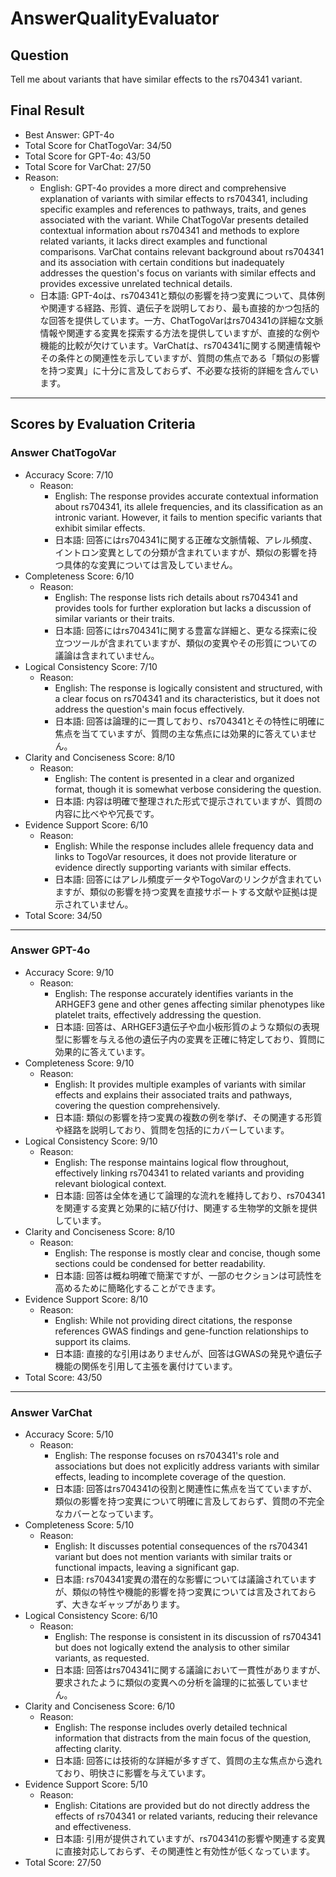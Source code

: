 # AnswerQualityEvaluator

## Question

Tell me about variants that have similar effects to the rs704341 variant.

## Final Result

- Best Answer: GPT-4o
- Total Score for ChatTogoVar: 34/50
- Total Score for GPT-4o: 43/50
- Total Score for VarChat: 27/50
- Reason:
  - English: GPT-4o provides a more direct and comprehensive explanation of variants with similar effects to rs704341, including specific examples and references to pathways, traits, and genes associated with the variant. While ChatTogoVar presents detailed contextual information about rs704341 and methods to explore related variants, it lacks direct examples and functional comparisons. VarChat contains relevant background about rs704341 and its association with certain conditions but inadequately addresses the question's focus on variants with similar effects and provides excessive unrelated technical details.
  - 日本語: GPT-4oは、rs704341と類似の影響を持つ変異について、具体例や関連する経路、形質、遺伝子を説明しており、最も直接的かつ包括的な回答を提供しています。一方、ChatTogoVarはrs704341の詳細な文脈情報や関連する変異を探索する方法を提供していますが、直接的な例や機能的比較が欠けています。VarChatは、rs704341に関する関連情報やその条件との関連性を示していますが、質問の焦点である「類似の影響を持つ変異」に十分に言及しておらず、不必要な技術的詳細を含んでいます。

---

## Scores by Evaluation Criteria

### Answer ChatTogoVar
- Accuracy Score: 7/10
  - Reason: 
    - English: The response provides accurate contextual information about rs704341, its allele frequencies, and its classification as an intronic variant. However, it fails to mention specific variants that exhibit similar effects.
    - 日本語: 回答にはrs704341に関する正確な文脈情報、アレル頻度、イントロン変異としての分類が含まれていますが、類似の影響を持つ具体的な変異については言及していません。
- Completeness Score: 6/10
  - Reason: 
    - English: The response lists rich details about rs704341 and provides tools for further exploration but lacks a discussion of similar variants or their traits.
    - 日本語: 回答にはrs704341に関する豊富な詳細と、更なる探索に役立つツールが含まれていますが、類似の変異やその形質についての議論は含まれていません。
- Logical Consistency Score: 7/10
  - Reason: 
    - English: The response is logically consistent and structured, with a clear focus on rs704341 and its characteristics, but it does not address the question's main focus effectively.
    - 日本語: 回答は論理的に一貫しており、rs704341とその特性に明確に焦点を当てていますが、質問の主な焦点には効果的に答えていません。
- Clarity and Conciseness Score: 8/10
  - Reason: 
    - English: The content is presented in a clear and organized format, though it is somewhat verbose considering the question.
    - 日本語: 内容は明確で整理された形式で提示されていますが、質問の内容に比べやや冗長です。
- Evidence Support Score: 6/10
  - Reason: 
    - English: While the response includes allele frequency data and links to TogoVar resources, it does not provide literature or evidence directly supporting variants with similar effects.
    - 日本語: 回答にはアレル頻度データやTogoVarのリンクが含まれていますが、類似の影響を持つ変異を直接サポートする文献や証拠は提示されていません。
- Total Score: 34/50

---

### Answer GPT-4o
- Accuracy Score: 9/10
  - Reason: 
    - English: The response accurately identifies variants in the ARHGEF3 gene and other genes affecting similar phenotypes like platelet traits, effectively addressing the question.
    - 日本語: 回答は、ARHGEF3遺伝子や血小板形質のような類似の表現型に影響を与える他の遺伝子内の変異を正確に特定しており、質問に効果的に答えています。
- Completeness Score: 9/10
  - Reason: 
    - English: It provides multiple examples of variants with similar effects and explains their associated traits and pathways, covering the question comprehensively.
    - 日本語: 類似の影響を持つ変異の複数の例を挙げ、その関連する形質や経路を説明しており、質問を包括的にカバーしています。
- Logical Consistency Score: 9/10
  - Reason: 
    - English: The response maintains logical flow throughout, effectively linking rs704341 to related variants and providing relevant biological context.
    - 日本語: 回答は全体を通じて論理的な流れを維持しており、rs704341を関連する変異と効果的に結び付け、関連する生物学的文脈を提供しています。
- Clarity and Conciseness Score: 8/10
  - Reason: 
    - English: The response is mostly clear and concise, though some sections could be condensed for better readability.
    - 日本語: 回答は概ね明確で簡潔ですが、一部のセクションは可読性を高めるために簡略化することができます。
- Evidence Support Score: 8/10
  - Reason: 
    - English: While not providing direct citations, the response references GWAS findings and gene-function relationships to support its claims.
    - 日本語: 直接的な引用はありませんが、回答はGWASの発見や遺伝子機能の関係を引用して主張を裏付けています。
- Total Score: 43/50

---

### Answer VarChat
- Accuracy Score: 5/10
  - Reason: 
    - English: The response focuses on rs704341's role and associations but does not explicitly address variants with similar effects, leading to incomplete coverage of the question.
    - 日本語: 回答はrs704341の役割と関連性に焦点を当てていますが、類似の影響を持つ変異について明確に言及しておらず、質問の不完全なカバーとなっています。
- Completeness Score: 5/10
  - Reason: 
    - English: It discusses potential consequences of the rs704341 variant but does not mention variants with similar traits or functional impacts, leaving a significant gap.
    - 日本語: rs704341変異の潜在的な影響については議論されていますが、類似の特性や機能的影響を持つ変異については言及されておらず、大きなギャップがあります。
- Logical Consistency Score: 6/10
  - Reason: 
    - English: The response is consistent in its discussion of rs704341 but does not logically extend the analysis to other similar variants, as requested.
    - 日本語: 回答はrs704341に関する議論において一貫性がありますが、要求されたように類似の変異への分析を論理的に拡張していません。
- Clarity and Conciseness Score: 6/10
  - Reason: 
    - English: The response includes overly detailed technical information that distracts from the main focus of the question, affecting clarity.
    - 日本語: 回答には技術的な詳細が多すぎて、質問の主な焦点から逸れており、明快さに影響を与えています。
- Evidence Support Score: 5/10
  - Reason: 
    - English: Citations are provided but do not directly address the effects of rs704341 or related variants, reducing their relevance and effectiveness.
    - 日本語: 引用が提供されていますが、rs704341の影響や関連する変異に直接対応しておらず、その関連性と有効性が低くなっています。
- Total Score: 27/50